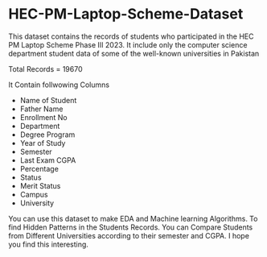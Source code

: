 # HEC-PM-Laptop-Scheme-Dataset
This dataset contains the records of students who participated in the HEC PM Laptop Scheme Phase III 2023.
It include only the computer science department student data of some of the well-known universities in Pakistan

Total Records = 19670

It Contain follwowing Columns
* Name of Student
* Father Name
* Enrollment No
* Department
* Degree Program
* Year of Study
* Semester
* Last Exam CGPA
* Percentage
* Status
* Merit Status
* Campus
* University

You can use this dataset to make EDA and Machine learning Algorithms.
To find Hidden Patterns in the Students Records.
You can Compare Students from Different Universities according to their semester and CGPA.
I hope you find this interesting.
